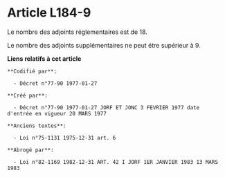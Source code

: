 # Article L184-9

Le nombre des adjoints réglementaires est de 18.

Le nombre des adjoints supplémentaires ne peut étre supérieur à 9.

**Liens relatifs à cet article**

	**Codifié par**:

	  - Décret n°77-90 1977-01-27

	**Créé par**:

	  - Décret n°77-90 1977-01-27 JORF ET JONC 3 FEVRIER 1977 date d'entrée en vigueur 20 MARS 1977

	**Anciens textes**:

	  - Loi n°75-1131 1975-12-31 art. 6

	**Abrogé par**:

	  - Loi n°82-1169 1982-12-31 ART. 42 I JORF 1ER JANVIER 1983 13 MARS 1983
